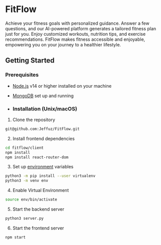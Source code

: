 # FitFlow
Achieve your fitness goals with personalized guidance. Answer a few questions, and our AI-powered platform generates a tailored fitness plan just for you. Enjoy customized workouts, nutrition tips, and exercise recommendations. FitFlow makes fitness accessible and enjoyable, empowering you on your journey to a healthier lifestyle.

## Getting Started
### Prerequisites
- [Node.js](https://nodejs.org/en) v14 or higher installed on your machine
- [MongoDB](https://www.mongodb.com/) set up and running

- ### Installation (Unix/macOS)
1. Clone the repository
```bash
git@github.com:Jeffuz/FitFlow.git
```
2. Install frontend dependencies
```bash
cd fitflow/client
npm install
npm install react-router-dom
```
3. Set up [environment](https://packaging.python.org/en/latest/guides/installing-using-pip-and-virtual-environments/) variables
```bash
python3 -m pip install --user virtualenv
python3 -m venv env
```
4. Enable Virtual Environment 
```bash
source env/bin/activate
```
5. Start the backend server
```bash
python3 server.py
```
6. Start the frontend server
```bash
npm start
```
